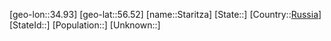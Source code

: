 ﻿---
location: [56.52,34.93]
type: City
tags:
- geo/City


SpocWebEntityId: 34523
isDeleted: false
confidential: public

---
[geo-lon::34.93]
[geo-lat::56.52]
[name::Staritza]
[State::]
[Country::[Russia](geo/Continent/Europe/Russia.md)]
[StateId::]
[Population::]
[Unknown::]

